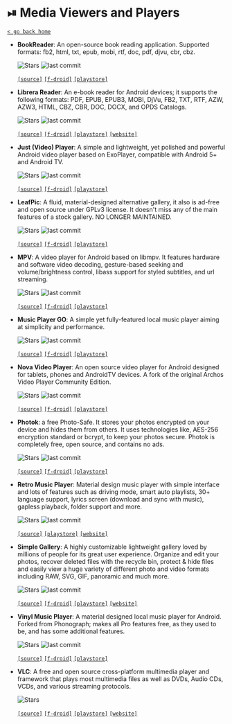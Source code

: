 # ⏯ Media Viewers and Players
[`< go back home`](../README.md)

- **BookReader**: An open-source book reading application. Supported formats: fb2, html, txt, epub, mobi, rtf, doc, pdf, djvu, cbr, cbz.

    ![Stars](https://badgen.net/gitlab/stars/axet/android-book-reader) ![last commit](https://img.shields.io/gitlab/last-commit/axet/android-book-reader)

    [`[source]`](https://gitlab.com/axet/android-book-reader "source") [`[f-droid]`](https://f-droid.org/packages/com.github.axet.bookreader "f-droid") [`[playstore]`](https://play.google.com/store/apps/details?id=com.github.axet.bookreader "playstore") 

- **Librera Reader**: An e-book reader for Android devices; it supports the following formats: PDF, EPUB, EPUB3, MOBI, DjVu, FB2, TXT, RTF, AZW, AZW3, HTML, CBZ, CBR, DOC, DOCX, and OPDS Catalogs.

    ![Stars](https://badgen.net/github/stars/foobnix/LibreraReader) ![last commit](https://img.shields.io/github/last-commit/foobnix/LibreraReader)

    [`[source]`](https://github.com/foobnix/LibreraReader "source") [`[f-droid]`](https://f-droid.org/packages/com.foobnix.pro.pdf.reader "f-droid") [`[playstore]`](https://play.google.com/store/apps/details?id=com.foobnix.pro.pdf.reader "playstore") [`[website]`](https://librera.mobi "website")

- **Just (Video) Player**: A simple and lightweight, yet polished and powerful Android video player based on ExoPlayer, compatible with Android 5+ and Android TV.

    ![Stars](https://badgen.net/github/stars/moneytoo/Player) ![last commit](https://img.shields.io/github/last-commit/moneytoo/Player)

    [`[source]`](https://github.com/moneytoo/Player "source") [`[f-droid]`](https://f-droid.org/packages/com.brouken.player/ "f-droid") [`[playstore]`](https://play.google.com/store/apps/details?id=com.brouken.player "playstore") 

- **LeafPic**: A fluid, material-designed alternative gallery, it also is ad-free and open source under GPLv3 license. It doesn't miss any of the main features of a stock gallery. NO LONGER MAINTAINED.

    ![Stars](https://badgen.net/github/stars/UnevenSoftware/LeafPic) ![last commit](https://img.shields.io/github/last-commit/UnevenSoftware/LeafPic)

    [`[source]`](https://github.com/UnevenSoftware/LeafPic "source") [`[f-droid]`](https://f-droid.org/app/org.horaapps.leafpic "f-droid") [`[playstore]`](https://play.google.com/store/apps/details?id=org.horaapps.leafpic "playstore") 

- **MPV**: A video player for Android based on libmpv. It features hardware and software video decoding, gesture-based seeking and volume/brightness control, libass support for styled subtitles, and url streaming.

    ![Stars](https://badgen.net/github/stars/mpv-android/mpv-android) ![last commit](https://img.shields.io/github/last-commit/mpv-android/mpv-android)

    [`[source]`](https://github.com/mpv-android/mpv-android "source") [`[f-droid]`](https://apt.izzysoft.de/fdroid/index/apk/is.xyz.mpv "f-droid") [`[playstore]`](https://play.google.com/store/apps/details?id=is.xyz.mpv "playstore") 

- **Music Player GO**: A simple yet fully-featured local music player aiming at simplicity and performance.

    ![Stars](https://badgen.net/github/stars/enricocid/Music-Player-GO) ![last commit](https://img.shields.io/github/last-commit/enricocid/Music-Player-GO)

    [`[source]`](https://github.com/enricocid/Music-Player-GO "source") [`[f-droid]`](https://f-droid.org/packages/com.iven.musicplayergo "f-droid") [`[playstore]`](https://play.google.com/store/apps/details?id=com.iven.musicplayergo "playstore") 

- **Nova Video Player**: An open source video player for Android designed for tablets, phones and AndroidTV devices. A fork of the original Archos Video Player Community Edition.

    ![Stars](https://badgen.net/github/stars/nova-video-player/aos-AVP) ![last commit](https://img.shields.io/github/last-commit/nova-video-player/aos-AVP)

    [`[source]`](https://github.com/nova-video-player/aos-AVP "source") [`[f-droid]`](https://f-droid.org/packages/org.courville.nova "f-droid") [`[playstore]`](https://play.google.com/store/apps/details?id=org.courville.nova "playstore") 

- **Photok**: a free Photo-Safe. It stores your photos encrypted on your device and hides them from others. It uses technologies like, AES-256 encryption standard or bcrypt, to keep your photos secure. Photok is completely free, open source, and contains no ads.

    ![Stars](https://badgen.net/github/stars/leonlatsch/photok) ![last commit](https://img.shields.io/github/last-commit/leonlatsch/photok)

    [`[source]`](https://github.com/leonlatsch/photok "source") [`[f-droid]`](https://f-droid.org/packages/dev.leonlatsch.photok "f-droid") [`[playstore]`](https://play.google.com/store/apps/details?id=dev.leonlatsch.photok "playstore") 

- **Retro Music Player**: Material design music player with simple interface and lots of features such as driving mode, smart auto playlists, 30+ language support, lyrics screen (download and sync with music), gapless playback, folder support and more.

    ![Stars](https://badgen.net/github/stars/RetroMusicPlayer/RetroMusicPlayer) ![last commit](https://img.shields.io/github/last-commit/RetroMusicPlayer/RetroMusicPlayer)

    [`[source]`](https://github.com/RetroMusicPlayer/RetroMusicPlayer "source")  [`[playstore]`](https://play.google.com/store/apps/details?id=code.name.monkey.retromusic "playstore") [`[website]`](https://retromusic.app "website")

- **Simple Gallery**: A highly customizable lightweight gallery loved by millions of people for its great user experience. Organize and edit your photos, recover deleted files with the recycle bin, protect & hide files and easily view a huge variety of different photo and video formats including RAW, SVG, GIF, panoramic and much more.

    ![Stars](https://badgen.net/github/stars/SimpleMobileTools/Simple-Gallery) ![last commit](https://img.shields.io/github/last-commit/SimpleMobileTools/Simple-Gallery)

    [`[source]`](https://github.com/SimpleMobileTools/Simple-Gallery "source") [`[f-droid]`](https://f-droid.org/packages/com.simplemobiletools.gallery.pro "f-droid") [`[playstore]`](https://play.google.com/store/apps/details?id=com.simplemobiletools.gallery "playstore") [`[website]`](https://www.simplemobiletools.com/gallery "website")

- **Vinyl Music Player**: A material designed local music player for Android. Forked from Phonograph; makes all Pro features free, as they used to be, and has some additional features.

    ![Stars](https://badgen.net/github/stars/AdrienPoupa/VinylMusicPlayer) ![last commit](https://img.shields.io/github/last-commit/AdrienPoupa/VinylMusicPlayer)

    [`[source]`](https://github.com/AdrienPoupa/VinylMusicPlayer "source") [`[f-droid]`](https://f-droid.org/packages/com.poupa.vinylmusicplayer "f-droid") [`[playstore]`](https://play.google.com/store/apps/details?id=com.poupa.vinylmusicplayer "playstore") 

- **VLC**: A free and open source cross-platform multimedia player and framework that plays most multimedia files as well as DVDs, Audio CDs, VCDs, and various streaming protocols.

    ![Stars](https://img.shields.io/badge/dynamic/json?label=★&query=$.star_count&url=https://code.videolan.org/api/v4/projects/36) 

    [`[source]`](https://code.videolan.org/videolan/VLC-android "source") [`[f-droid]`](https://f-droid.org/en/packages/org.videolan.vlc "f-droid") [`[playstore]`](https://play.google.com/store/apps/details?id=org.videolan.vlc "playstore") [`[website]`](https://www.videolan.org/vlc "website")